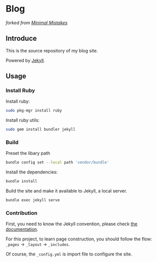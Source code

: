 # Blog

*forked from [Minimal Mistakes](https://github.com/mmistakes/minimal-mistakes)*

## Introduce

This is the source repository of my blog site.

Powered by [Jekyll](https://jekyllrb.com/).

## Usage

### Install Ruby

Install ruby:

```sh
sudo pkg-mgr install ruby
```

Install ruby utils:

```sh
sudo gem install bundler jekyll
```

### Build

Preset the libary path

```sh
bundle config set --local path 'vendor/bundle'
```

Install the dependencies:

```sh
bundle install
```

Build the site and make it available to Jekyll, a local server.

```sh
bundle exec jekyll serve
```

### Contribution

First, you need to know the Jekyll convention, please check [the documentation](https://jekyllrb.com/docs/).

For this project, to learn page construction, you should follow the flow: `_pages` -> `_layout` -> `_includes`.

Of course, the `_config.yml` is import file to configure the site.